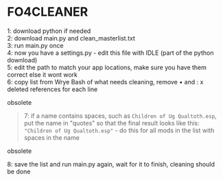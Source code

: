 # FO4CLEANER

1: download python if needed  
2: download main.py and clean_masterlist.txt  
3: run main.py once  
4: now you have a settings.py - edit this file with IDLE (part of the python download)  
5: edit the path to match your app locations, make sure you have them correct else it wont work  
6: copy list from Wrye Bash of what needs cleaning, remove • and : x deleted references for each line  

obsolete

>7: if a name contains spaces, such as `Children of Ug Qualtoth.esp`, put the name in "quotes" so that the final result looks like this:    `"Children of Ug Qualtoth.esp"` - do this for all mods in the list with spaces in the name

obsolete

8: save the list and run main.py again, wait for it to finish, cleaning should be done  
